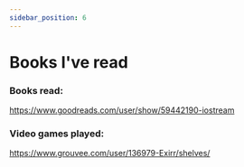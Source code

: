 ```yaml
---
sidebar_position: 6
---
```


# Books I've read

### Books read:

https://www.goodreads.com/user/show/59442190-iostream

### Video games played:

https://www.grouvee.com/user/136979-Exirr/shelves/



